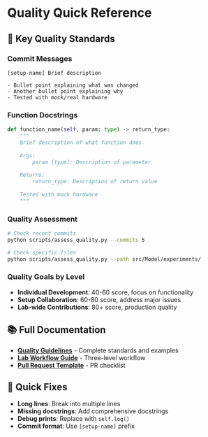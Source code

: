 # Quality Quick Reference

## 🎯 **Key Quality Standards**

### **Commit Messages**
```
[setup-name] Brief description

- Bullet point explaining what was changed
- Another bullet point explaining why
- Tested with mock/real hardware
```

### **Function Docstrings**
```python
def function_name(self, param: type) -> return_type:
    """
    Brief description of what function does.
    
    Args:
        param (type): Description of parameter
        
    Returns:
        return_type: Description of return value
        
    Tested with mock hardware
    """
```

### **Quality Assessment**
```bash
# Check recent commits
python scripts/assess_quality.py --commits 5

# Check specific files
python scripts/assess_quality.py --path src/Model/experiments/
```

### **Quality Goals by Level**
- **Individual Development**: 40-60 score, focus on functionality
- **Setup Collaboration**: 60-80 score, address major issues
- **Lab-wide Contributions**: 80+ score, production quality

## 📚 **Full Documentation**
- **[Quality Guidelines](QUALITY_GUIDELINES.md)** - Complete standards and examples
- **[Lab Workflow Guide](LAB_WORKFLOW_GUIDE.md)** - Three-level workflow
- **[Pull Request Template](.github/pull_request_template.md)** - PR checklist

## 🔧 **Quick Fixes**
- **Long lines**: Break into multiple lines
- **Missing docstrings**: Add comprehensive docstrings
- **Debug prints**: Replace with `self.log()`
- **Commit format**: Use `[setup-name]` prefix
